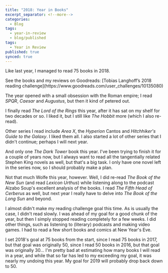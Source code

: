 ```yaml
---
title: "2018: Year in Books"
excerpt_separator: <!--more-->
categories:
  - Blog
tags:
  - year-in-review
  - blog/published
tags:
  - Year in Review
published: true
synced: true
---
```

Like last year, I managed to read 75 books in 2018.
<!--more-->
<div class="notice--info" markdown="1">
See the books and my reviews on Goodreads: [Tobias Langhoff’s 2018 reading challenge](https://www.goodreads.com/user_challenges/10135080)
</div>

The year opened with a small obsession with the Roman empire; I read *SPQR*, *Caesar* and *Augustus*, but then it kind of petered out.

I finally read *The Lord of the Rings* this year, after it has sat on my shelf for two decades or so. I liked it, but I still like *The Hobbit* more (which I also re-read).

Other series I read include *Area X*, the *Hyperion* Cantos and *Hitchhiker's Guide to the Galaxy*. I liked them all. I also started a lot of other series that I didn't continue; perhaps I will next year.

And only one *The Dark Tower* book this year. I've been trying to finish it for a couple of years now, but I always want to read all the tangentially related Stephen King novels as well, but that's a big task. I only have one novel left in the series now, so I should probably make a plan.

Not that much Wolfe this year, however. Well, I did re-read *The Book of the New Sun* (and read *Lexicon Urthus*) while listening along to the podcast Alzabo Soup's excellent analysis of the books. I read *The Fifth Head of Cerberus* as well, but next year I really have to delve into *The Book of the Long Sun* and beyond.

I almost didn't make my reading challenge goal this time. As is usually the case, I didn't read slowly. I was ahead of my goal for a good chunk of the year, but then I simply stopped reading completely for a few weeks. I did other things, such as listening to (literary) podcasts and making video games. I had to read a few short books and comics at New Year's Eve.

I set 2018's goal at 75 books from the start, since I read 75 books in 2017, but that goal was originally 50, since I read 50 books in 2016, but that goal was originally 30... I'm pretty bad at estimating how many books I will read in a year, and while that so far has led to my exceeding my goal, it was nearly my undoing this year. My goal for 2019 will probably drop back down to 50.
